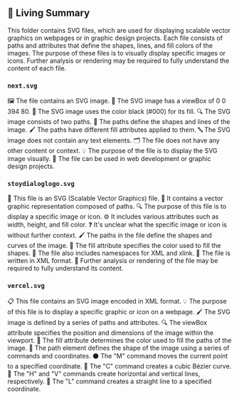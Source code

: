 

<!-- Living README Summary -->
## 🌳 Living Summary

This folder contains SVG files, which are used for displaying scalable vector graphics on webpages or in graphic design projects. Each file consists of paths and attributes that define the shapes, lines, and fill colors of the images. The purpose of these files is to visually display specific images or icons. Further analysis or rendering may be required to fully understand the content of each file.


### `next.svg`

🖼️ The file contains an SVG image.
🔢 The SVG image has a viewBox of 0 0 394 80.
🎨 The SVG image uses the color black (#000) for its fill.
🔍 The SVG image consists of two paths.
📐 The paths define the shapes and lines of the image.
🖌️ The paths have different fill attributes applied to them.
🔤 The SVG image does not contain any text elements.
🗂️ The file does not have any other content or context.
💡 The purpose of the file is to display the SVG image visually.
🔩 The file can be used in web development or graphic design projects.


### `stoydialoglogo.svg`

📄 This file is an SVG (Scalable Vector Graphics) file. 
🎨 It contains a vector graphic representation composed of paths. 
🔍 The purpose of this file is to display a specific image or icon. 
⚙️ It includes various attributes such as width, height, and fill color. 
❓ It's unclear what the specific image or icon is without further context. 
🖌️ The paths in the file define the shapes and curves of the image. 
🌈 The fill attribute specifies the color used to fill the shapes. 
🔗 The file also includes namespaces for XML and xlink. 
📝 The file is written in XML format. 
👀 Further analysis or rendering of the file may be required to fully understand its content.


### `vercel.svg`

📋 This file contains an SVG image encoded in XML format.
💡 The purpose of this file is to display a specific graphic or icon on a webpage.
🖌️ The SVG image is defined by a series of paths and attributes.
🔍 The viewBox attribute specifies the position and dimensions of the image within the viewport.
🎨 The fill attribute determines the color used to fill the paths of the image.
📐 The path element defines the shape of the image using a series of commands and coordinates.
⚫ The "M" command moves the current point to a specified coordinate.
🔢 The "C" command creates a cubic Bézier curve.
📏 The "H" and "V" commands create horizontal and vertical lines, respectively.
📝 The "L" command creates a straight line to a specified coordinate.

<!-- Living README Summary -->